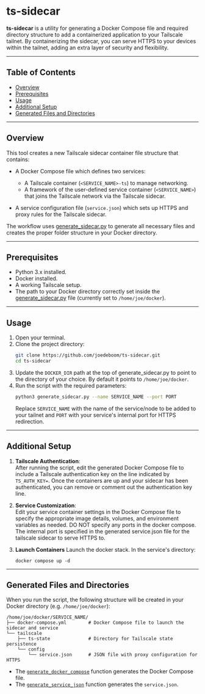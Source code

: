 # ts-sidecar

**ts-sidecar** is a utility for generating a Docker Compose file and required directory structure to add a containerized application to your Tailscale tailnet. By containerizing the sidecar, you can serve HTTPS to your devices within the tailnet, adding an extra layer of security and flexibility.

---

## Table of Contents

- [Overview](#overview)
- [Prerequisites](#prerequisites)
- [Usage](#usage)
- [Additional Setup](#additional-setup)
- [Generated Files and Directories](#generated-files-and-directories)

---

## Overview

This tool creates a new Tailscale sidecar container file structure that contains:

- A Docker Compose file which defines two services:
  - A Tailscale container (`<SERVICE_NAME>-ts`) to manage networking.
  - A framework of the user-defined service container (`<SERVICE_NAME>`) that joins the Tailscale network via the Tailscale sidecar.
  
- A service configuration file (`service.json`) which sets up HTTPS and proxy rules for the Tailscale sidecar.

The workflow uses [generate_sidecar.py](generate_sidecar.py) to generate all necessary files and creates the proper folder structure in your Docker directory.

---

## Prerequisites

- Python 3.x installed.
- Docker installed.
- A working Tailscale setup.
- The path to your Docker directory correctly set inside the [generate_sidecar.py](generate_sidecar.py) file (currently set to `/home/joe/docker`).

---

## Usage

1. Open your terminal.
2. Clone the project directory:
    ```sh
    git clone https://github.com/joedeboom/ts-sidecar.git
    cd ts-sidecar
    ```
3. Update the `DOCKER_DIR` path at the top of generate_sidecar.py to point to the directory of your choice. By default it points to `/home/joe/docker`.
3. Run the script with the required parameters:
    ```sh
    python3 generate_sidecar.py --name SERVICE_NAME --port PORT
    ```
   Replace `SERVICE_NAME` with the name of the service/node to be added to your tailnet and `PORT` with your service's internal port for HTTPS redirection.

---

## Additional Setup

1. **Tailscale Authentication**:  
   After running the script, edit the generated Docker Compose file to include a Tailscale authentication key on the line indicated by `TS_AUTH_KEY=`. Once the containers are up and your sidecar has been authenticated, you can remove or comment out the authentication key line. 
   
2. **Service Customization**:   
   Edit your service container settings in the Docker Compose file to specify the appropriate image details, volumes, and environment variables as needed. DO NOT specify any ports in the docker compose. The internal port is specified in the generated service.json file for the tailscale sidecar to serve HTTPS to.

3. **Launch Containers**
    Launch the docker stack. In the service's directory:
    ```
    docker compose up -d
    ```

---

## Generated Files and Directories

When you run the script, the following structure will be created in your Docker directory (e.g. `/home/joe/docker`):

```
/home/joe/docker/SERVICE_NAME/
├── docker-compose.yml        # Docker Compose file to launch the sidecar and service
└── tailscale
    ├── ts-state              # Directory for Tailscale state persistence
    └── config
        └── service.json      # JSON file with proxy configuration for HTTPS
```

- The [`generate_docker_compose`](generate_sidecar.py#L8) function generates the Docker Compose file.
- The [`generate_service_json`](generate_sidecar.py#L50) function generates the `service.json`.